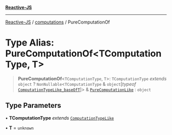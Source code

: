 [**Reactive-JS**](../../README.md)

***

[Reactive-JS](../../README.md) / [computations](../README.md) / PureComputationOf

# Type Alias: PureComputationOf\<TComputationType, T\>

> **PureComputationOf**\<`TComputationType`, `T`\>: `TComputationType` *extends* `object` ? `NonNullable`\<`TComputationType` & `object`\[*typeof* [`ComputationTypeLike_baseOfT`](../variables/ComputationTypeLike_baseOfT.md)\]\> & [`PureComputationLike`](../interfaces/PureComputationLike.md) : `object`

## Type Parameters

• **TComputationType** *extends* [`ComputationTypeLike`](../interfaces/ComputationTypeLike.md)

• **T** = `unknown`
